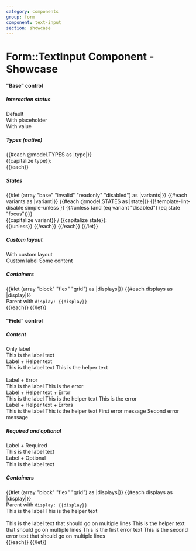 ```yaml
---
category: components
group: form
component: text-input
section: showcase
---
```


<h1>Form::TextInput Component - Showcase</h1>

<section data-test-percy data-section="showcase">
  

  <h4 class="dummy-h4">"Base" control</h4>
  <h5 class="dummy-h6">Interaction status</h5>
  <div class="dummy-form-text-input-base-sample">
    <div>
      <span class="dummy-text-small">Default</span>
      <br />
      <Hds::Form::TextInput::Base />
    </div>
    <div>
      <span class="dummy-text-small">With placeholder</span>
      <br />
      <Hds::Form::TextInput::Base placeholder="Lorem ipsum dolor" />
    </div>
    <div>
      <span class="dummy-text-small">With value</span>
      <br />
      <Hds::Form::TextInput::Base @value="Lorem ipsum dolor" />
    </div>
  </div>
  <h5 class="dummy-h5">Types (native)</h5>
  <div class="dummy-form-text-input-types-grid">
    {{#each @model.TYPES as |type|}}
      <div>
        <span class="dummy-text-small">{{capitalize type}}:</span>
        <br />
        <Hds::Form::TextInput::Base @type={{type}} @value={{type}} />
      </div>
    {{/each}}
  </div>
  <h5 class="dummy-h6">States</h5>
  <div class="dummy-form-text-input-grid-sample">
    {{#let (array "base" "invalid" "readonly" "disabled") as |variants|}}
      {{#each variants as |variant|}}
        {{#each @model.STATES as |state|}}
          {{! template-lint-disable simple-unless }}
          {{#unless (and (eq variant "disabled") (eq state "focus"))}}
            <div>
              <span class="dummy-text-small">{{capitalize variant}} / {{capitalize state}}:</span>
              <br />
              <div class="dummy-form-text-input-sublist" mock-state-value={{state}} mock-state-selector="input">
                <div>
                  <Hds::Form::TextInput::Base
                    disabled={{if (eq variant "disabled") "disabled"}}
                    readonly={{if (eq variant "readonly") "readonly"}}
                    @isInvalid={{if (eq variant "invalid") true}}
                  />
                </div>
                <div>
                  <Hds::Form::TextInput::Base
                    placeholder="Placeholder"
                    disabled={{if (eq variant "disabled") "disabled"}}
                    readonly={{if (eq variant "readonly") "readonly"}}
                    @isInvalid={{if (eq variant "invalid") true}}
                  />
                </div>
                <div>
                  <Hds::Form::TextInput::Base
                    @value="Lorem ipsum dolor"
                    disabled={{if (eq variant "disabled") "disabled"}}
                    readonly={{if (eq variant "readonly") "readonly"}}
                    @isInvalid={{if (eq variant "invalid") true}}
                  />
                </div>
                <div>
                  <Hds::Form::TextInput::Base
                    @type="password"
                    @value="Lorem ipsum dolor"
                    disabled={{if (eq variant "disabled") "disabled"}}
                    readonly={{if (eq variant "readonly") "readonly"}}
                    @isInvalid={{if (eq variant "invalid") true}}
                  />
                </div>
                <div>
                  <Hds::Form::TextInput::Base
                    @type="search"
                    @value="Lorem ipsum dolor"
                    disabled={{if (eq variant "disabled") "disabled"}}
                    readonly={{if (eq variant "readonly") "readonly"}}
                    @isInvalid={{if (eq variant "invalid") true}}
                  />
                </div>
                <div>
                  <Hds::Form::TextInput::Base
                    @type="date"
                    @value="Lorem ipsum dolor"
                    disabled={{if (eq variant "disabled") "disabled"}}
                    readonly={{if (eq variant "readonly") "readonly"}}
                    @isInvalid={{if (eq variant "invalid") true}}
                  />
                </div>
                <div>
                  <Hds::Form::TextInput::Base
                    @type="time"
                    @value="Lorem ipsum dolor"
                    disabled={{if (eq variant "disabled") "disabled"}}
                    readonly={{if (eq variant "readonly") "readonly"}}
                    @isInvalid={{if (eq variant "invalid") true}}
                  />
                </div>
              </div>
            </div>
          {{/unless}}
        {{/each}}
      {{/each}}
    {{/let}}
  </div>
  <h5 class="dummy-h6">Custom layout</h5>
  <div class="dummy-form-text-input-base-sample">
    <div>
      <span class="dummy-text-small">With custom layout</span>
      <br />
      <div class="dummy-form-text-input-custom-layout">
        <label for="my-custom-text-input-example">Custom label</label>
        <Hds::Form::TextInput::Base id="my-custom-text-input-example" @value="Lorem ipsum dolor" />
        <span class="dummy-form-text-input-custom-layout__append-text">Some content</span>
      </div>
    </div>
  </div>
  <h5 class="dummy-h5">Containers</h5>
  <div class="dummy-form-text-input-containers">
    {{#let (array "block" "flex" "grid") as |displays|}}
      {{#each displays as |display|}}
        <div>
          <span class="dummy-text-small">Parent with <code class="dummy-code">display: {{display}}</code></span>
          <br />
          <div class="dummy-form-text-input-sublist">
            <div class="dummy-form-text-input-containers__{{display}}">
              <Hds::Form::TextInput::Base @value="Default width" />
            </div>
            <div class="dummy-form-text-input-containers__{{display}}">
              <Hds::Form::TextInput::Base @value="Custom width" @width="248px" />
            </div>
            <div class="dummy-form-text-input-containers__{{display}}">
              <Hds::Form::TextInput::Base @type="date" />
            </div>
            <div class="dummy-form-text-input-containers__{{display}}">
              <Hds::Form::TextInput::Base @type="time" />
            </div>
          </div>
        </div>
      {{/each}}
    {{/let}}
  </div>

  <h4 class="dummy-h4">"Field" control</h4>
  <h5 class="dummy-h5">Content</h5>
  <div class="dummy-form-text-input-grid-sample">
    <div>
      <span class="dummy-text-small">Only label</span>
      <br />
      <Hds::Form::TextInput::Field @value="Lorem ipsum dolor" as |F|>
        <F.Label>This is the label text</F.Label>
      </Hds::Form::TextInput::Field>
    </div>
    <div>
      <span class="dummy-text-small">Label + Helper text</span>
      <br />
      <Hds::Form::TextInput::Field @value="Lorem ipsum dolor" as |F|>
        <F.Label>This is the label text</F.Label>
        <F.HelperText>This is the helper text</F.HelperText>
      </Hds::Form::TextInput::Field>
    </div>
  </div>
  <br />
  <div class="dummy-form-text-input-grid-sample">
    <div>
      <span class="dummy-text-small">Label + Error</span>
      <br />
      <Hds::Form::TextInput::Field @value="Lorem ipsum dolor" @isInvalid={{true}} as |F|>
        <F.Label>This is the label</F.Label>
        <F.Error>This is the error</F.Error>
      </Hds::Form::TextInput::Field>
    </div>
    <div>
      <span class="dummy-text-small">Label + Helper text + Error</span>
      <br />
      <Hds::Form::TextInput::Field @value="Lorem ipsum dolor" @isInvalid={{true}} as |F|>
        <F.Label>This is the label</F.Label>
        <F.HelperText>This is the helper text</F.HelperText>
        <F.Error>This is the error</F.Error>
      </Hds::Form::TextInput::Field>
    </div>
    <div>
      <span class="dummy-text-small">Label + Helper text + Errors</span>
      <br />
      <Hds::Form::TextInput::Field @value="Lorem ipsum dolor" @isInvalid={{true}} as |F|>
        <F.Label>This is the label</F.Label>
        <F.HelperText>This is the helper text</F.HelperText>
        <F.Error as |E|>
          <E.Message>First error message</E.Message>
          <E.Message>Second error message</E.Message>
        </F.Error>
      </Hds::Form::TextInput::Field>
    </div>
  </div>
  <h5 class="dummy-h5">Required and optional</h5>
  <div class="dummy-form-text-input-grid-sample">
    <div>
      <span class="dummy-text-small">Label + Required</span>
      <br />
      <Hds::Form::TextInput::Field @value="Lorem ipsum dolor" @isRequired={{true}} as |F|>
        <F.Label>This is the label text</F.Label>
      </Hds::Form::TextInput::Field>
    </div>
    <div>
      <span class="dummy-text-small">Label + Optional</span>
      <br />
      <Hds::Form::TextInput::Field @value="Lorem ipsum dolor" @isOptional={{true}} as |F|>
        <F.Label>This is the label text</F.Label>
      </Hds::Form::TextInput::Field>
    </div>
  </div>
  <h5 class="dummy-h5">Containers</h5>
  <div class="dummy-form-text-input-containers">
    {{#let (array "block" "flex" "grid") as |displays|}}
      {{#each displays as |display|}}
        <div>
          <span class="dummy-text-small">Parent with <code class="dummy-code">display: {{display}}</code></span>
          <br />
          <div class="dummy-form-text-input-containers__{{display}}">
            <Hds::Form::TextInput::Field @value="Default width" as |F|>
              <F.Label>This is the label</F.Label>
              <F.HelperText>This is the helper text</F.HelperText>
            </Hds::Form::TextInput::Field>
          </div>
          <br />
          <div class="dummy-form-text-input-containers__{{display}}">
            <Hds::Form::TextInput::Field @value="Custom width" @width="120px" @isInvalid={{true}} as |F|>
              <F.Label>This is the label text that should go on multiple lines</F.Label>
              <F.HelperText>This is the helper text that should go on multiple lines</F.HelperText>
              <F.Error as |E|>
                <E.Message>This is the first error text</E.Message>
                <E.Message>This is the second error text that should go on multiple lines</E.Message>
              </F.Error>
            </Hds::Form::TextInput::Field>
          </div>
        </div>
      {{/each}}
    {{/let}}
  </div>

</section>
